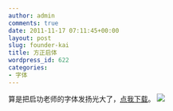 ```yaml
---
author: admin
comments: true
date: 2011-11-17 07:11:45+00:00
layout: post
slug: founder-kai
title: 方正启体
wordpress_id: 622
categories:
- 字体
---
```


算是把启功老师的字体发扬光大了，[点我下载](http://cctvsmg-wordpress.stor.sinaapp.com/uploads/2011/11/%E5%90%AF%E4%BD%93.zip)。 <!-- more --> [![](http://cctvsmg-wordpress.stor.sinaapp.com/uploads/2011/11/启功字体.png)](http://cctvsmg-wordpress.stor.sinaapp.com/uploads/2011/11/启功字体.png)
